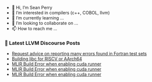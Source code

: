 - 👋 Hi, I’m Sean Perry
- 👀 I’m interested in compilers (c++, COBOL, llvm)
- 🌱 I’m currently learning ...
- 💞️ I’m looking to collaborate on ...
- 📫 How to reach me ...

<!---
s66perry/s66perry is a ✨ special ✨ repository because its `README.md` (this file) appears on your GitHub profile.
You can click the Preview link to take a look at your changes.
--->
### 📕 Latest LLVM Discourse Posts

<!-- DISCOURSE-LLVM:START -->
- [Request advice on reporting many errors found in Fortran test sets](https://discourse.llvm.org/t/request-advice-on-reporting-many-errors-found-in-fortran-test-sets/65868#post_4)
- [Building libc for RISCV or AArch64](https://discourse.llvm.org/t/building-libc-for-riscv-or-aarch64/65881#post_2)
- [MLIR Build Error when enabling cuda runner](https://discourse.llvm.org/t/mlir-build-error-when-enabling-cuda-runner/65880#post_4)
- [MLIR Build Error when enabling cuda runner](https://discourse.llvm.org/t/mlir-build-error-when-enabling-cuda-runner/65880#post_3)
- [MLIR Build Error when enabling cuda runner](https://discourse.llvm.org/t/mlir-build-error-when-enabling-cuda-runner/65880#post_2)
<!-- DISCOURSE-LLVM:END -->

